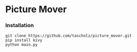 # Picture Mover
### Installation
```
git clone https://github.com/tascholz/picture_mover.git
pip install kivy
python main.py
```